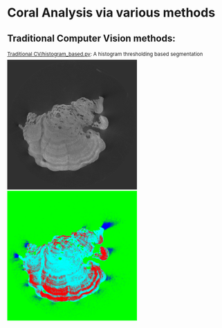 # Coral Analysis via various methods
## Traditional Computer Vision methods:
<sup>[Traditional CV/histogram_based.py](https://github.com/SimonZeng7108/Coral_Analysis/tree/main/Traditional%20CV): A histogram thresholding based segmentation</sup><br/>
<img src="https://github.com/SimonZeng7108/Coral_Analysis/blob/main/image_denoised.jpg" width="300" height="300">
<img src="https://github.com/SimonZeng7108/Coral_Analysis/blob/main/Traditional%20CV/histogram.png" width="300" height="300"><br/>

